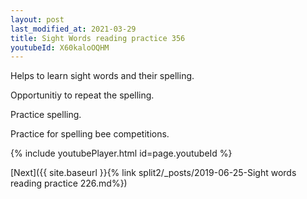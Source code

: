 ```yaml
---
layout: post
last_modified_at: 2021-03-29
title: Sight Words reading practice 356
youtubeId: X60kaloOQHM
---
```

 
 
Helps to learn sight words and their spelling.

Opportunitiy to repeat the spelling. 

Practice spelling. 
 
Practice for spelling bee competitions. 
 
{% include youtubePlayer.html id=page.youtubeId %}
 
 

[Next]({{ site.baseurl }}{% link  split2/_posts/2019-06-25-Sight words reading practice 226.md%})
 
